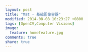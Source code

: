 ```yaml
---
layout: post
title: "Mat - 基础图像容器"
modified: 2014-08-08 10:23:27 +0800
tags: [OpenCV,Computer Visions]
image:
  feature: homefeature.jpg
comments: true
share: true
---
```




